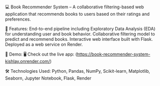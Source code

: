 💻 Book Recommender System – A collaborative filtering-based web application that recommends books to users based on their ratings and preferences.

🔧 Features:
End-to-end pipeline including Exploratory Data Analysis (EDA) for understanding user and book behavior.
Collaborative filtering model to predict and recommend books.
Interactive web interface built with Flask.
Deployed as a web service on Render.

🚀 Demo:
🖥️ Check out the live app: (https://book-recommender-system-kishlay.onrender.com/)

🛠️ Technologies Used:
Python, Pandas, NumPy, Scikit-learn, Matplotlib, Seaborn, Jupyter Notebook, Flask, Render
